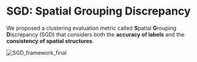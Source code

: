 # SGD: Spatial Grouping Discrepancy

We proposed a clustering evaluation metric called **S**patial **G**rouping **D**iscrepancy (SGD) that considers both the **accuracy of labels** and the **consistency of spatial structures**.



![SGD_framework_final](https://dyh123.oss-cn-beijing.aliyuncs.com/image/SGD_framework_final.png)